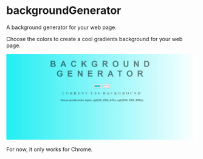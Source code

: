 # backgroundGenerator
A background generator for your web page.

Choose the colors to create a cool gradients background for your web page.

![Web page image](/img/web_img.jpg?raw=true "Web page image")

For now, it only works for Chrome.
